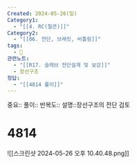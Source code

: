 ```yaml
---
Created: 2024-05-26(일)
Category1:
  - "[[4. RC(철콘)]]"
Category2:
  - "[[06. 전단, 브래킷, 비틀림]]"
tags:
  - 🧮
관련노트:
  - "[[R17. 슬래브 전단설계 및 보강]]"
  - 장선구조
정답:
  - "[[4814 풀이]]"
---
```

중요::
풀이::
반복도::
설명::장선구조의 전단 검토
#  4814
![[스크린샷 2024-05-26 오후 10.40.48.png]]
